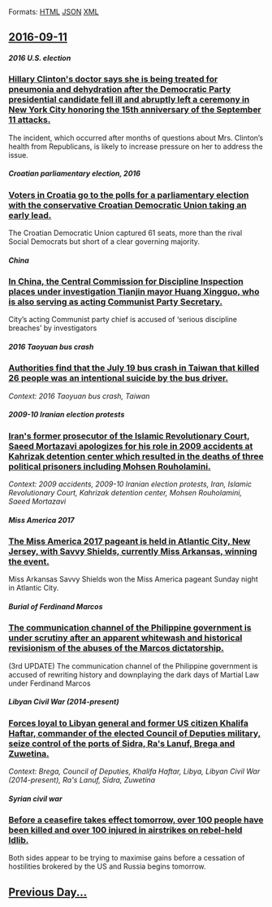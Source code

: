 
Formats: [HTML](2016/09/11/index.html)  [JSON](2016/09/11/index.json)  [XML](2016/09/11/index.xml)  

## [2016-09-11](/news/2016/09/11/index.md)

##### 2016 U.S. election
### [Hillary Clinton's doctor says she is being treated for pneumonia and dehydration after the Democratic Party presidential candidate fell ill and abruptly left a ceremony in New York City honoring the 15th anniversary of the September 11 attacks. ](/news/2016/09/11/hillary-clinton-s-doctor-says-she-is-being-treated-for-pneumonia-and-dehydration-after-the-democratic-party-presidential-candidate-fell-ill.md)
The incident, which occurred after months of questions about Mrs. Clinton’s health from Republicans, is likely to increase pressure on her to address the issue.

##### Croatian parliamentary election, 2016
### [Voters in Croatia go to the polls for a parliamentary election with the conservative Croatian Democratic Union taking an early lead. ](/news/2016/09/11/voters-in-croatia-go-to-the-polls-for-a-parliamentary-election-with-the-conservative-croatian-democratic-union-taking-an-early-lead.md)
The Croatian Democratic Union captured 61 seats, more than the rival Social Democrats but short of a clear governing majority.

##### China
### [In China, the Central Commission for Discipline Inspection places under investigation Tianjin mayor Huang Xingguo, who is also serving as acting Communist Party Secretary. ](/news/2016/09/11/in-china-the-central-commission-for-discipline-inspection-places-under-investigation-tianjin-mayor-huang-xingguo-who-is-also-serving-as-ac.md)
City’s acting Communist party chief is accused of ‘serious discipline breaches’ by investigators

##### 2016 Taoyuan bus crash
### [Authorities find that the July 19 bus crash in Taiwan that killed 26 people was an intentional suicide by the bus driver. ](/news/2016/09/11/authorities-find-that-the-july-19-bus-crash-in-taiwan-that-killed-26-people-was-an-intentional-suicide-by-the-bus-driver.md)
_Context: 2016 Taoyuan bus crash, Taiwan_

##### 2009-10 Iranian election protests
### [Iran's former prosecutor of the Islamic Revolutionary Court, Saeed Mortazavi apologizes for his role in 2009 accidents at Kahrizak detention center which resulted in the deaths of three political prisoners including Mohsen Rouholamini. ](/news/2016/09/11/iran-s-former-prosecutor-of-the-islamic-revolutionary-court-saeed-mortazavi-apologizes-for-his-role-in-2009-accidents-at-kahrizak-detention.md)
_Context: 2009 accidents, 2009-10 Iranian election protests, Iran, Islamic Revolutionary Court, Kahrizak detention center, Mohsen Rouholamini, Saeed Mortazavi_

##### Miss America 2017
### [The Miss America 2017 pageant is held in Atlantic City, New Jersey, with Savvy Shields, currently Miss Arkansas, winning the event. ](/news/2016/09/11/the-miss-america-2017-pageant-is-held-in-atlantic-city-new-jersey-with-savvy-shields-currently-miss-arkansas-winning-the-event.md)
Miss Arkansas Savvy Shields won the Miss America pageant Sunday night in Atlantic City.

##### Burial of Ferdinand Marcos
### [The communication channel of the Philippine government is under scrutiny after an apparent whitewash and historical revisionism of the abuses of the Marcos dictatorship. ](/news/2016/09/11/the-communication-channel-of-the-philippine-government-is-under-scrutiny-after-an-apparent-whitewash-and-historical-revisionism-of-the-abuse.md)
(3rd UPDATE) The communication channel of the Philippine government is accused of rewriting history and downplaying the dark days of Martial Law under Ferdinand Marcos

##### Libyan Civil War (2014-present)
### [Forces loyal to Libyan general and former US citizen Khalifa Haftar, commander of the elected Council of Deputies military, seize control of the ports of Sidra, Ra's Lanuf, Brega and Zuwetina. ](/news/2016/09/11/forces-loyal-to-libyan-general-and-former-us-citizen-khalifa-haftar-commander-of-the-elected-council-of-deputies-military-seize-control-of.md)
_Context: Brega, Council of Deputies, Khalifa Haftar, Libya, Libyan Civil War (2014-present), Ra's Lanuf, Sidra, Zuwetina_

##### Syrian civil war
### [Before a ceasefire takes effect tomorrow, over 100 people have been killed and over 100 injured in airstrikes on rebel-held Idlib. ](/news/2016/09/11/before-a-ceasefire-takes-effect-tomorrow-over-100-people-have-been-killed-and-over-100-injured-in-airstrikes-on-rebel-held-idlib.md)
Both sides appear to be trying to maximise gains before a cessation of hostilities brokered by the US and Russia begins tomorrow.

## [Previous Day...](/news/2016/09/10/index.md)

